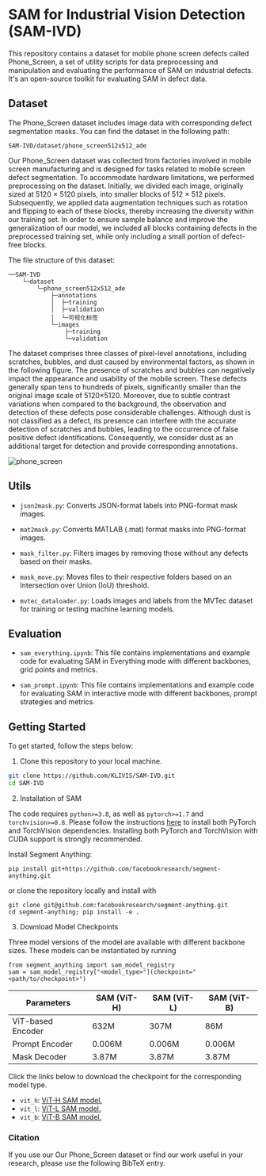 #  SAM for Industrial Vision Detection (SAM-IVD)

This repository contains a dataset for mobile phone screen defects called Phone_Screen,  a set of utility scripts for data preprocessing and manipulation and  evaluating the performance of SAM on industrial defects. It's an open-source toolkit for evaluating SAM in defect data.

##  Dataset

The Phone_Screen dataset includes image data with corresponding defect segmentation masks. You can find the dataset in the following path:

`SAM-IVD/dataset/phone_screen512x512_ade`

Our Phone_Screen dataset was collected from factories involved in mobile screen manufacturing and is designed for tasks related to mobile screen defect segmentation. To accommodate hardware limitations, we performed preprocessing on the dataset. Initially, we divided each image, originally sized at 5120 $\times$ 5120 pixels, into smaller blocks of 512 $\times$ 512 pixels. Subsequently, we applied data augmentation techniques such as rotation and flipping to each of these blocks, thereby increasing the diversity within our training set. In order to ensure sample balance and improve the generalization of our model, we included all blocks containing defects in the preprocessed training set, while only including a small portion of defect-free blocks.

The  file structure of this dataset:

```
──SAM-IVD
    └─dataset
        └─phone_screen512x512_ade
            ├─annotations
            │  ├─training
            │  ├─validation
            │  └─可视化标签
            └─images
                ├─training
                └─validation
```

The dataset comprises three classes of pixel-level annotations, including scratches, bubbles, and dust caused by environmental factors, as shown in the following figure. The presence of scratches and bubbles can negatively impact the appearance and usability of the mobile screen. These defects generally span tens to hundreds of pixels, significantly smaller than the original image scale of 5120$\times$5120. Moreover, due to subtle contrast variations when compared to the background, the observation and detection of these defects pose considerable challenges. Although dust is not classified as a defect, its presence can interfere with the accurate detection of scratches and bubbles, leading to the occurrence of false positive defect identifications. Consequently, we consider dust as an additional target for detection and provide corresponding annotations.

![phone_screen](https://raw.gitmirror.com/da5sdasddasa/image/main/202311231630087.jpg)

## Utils

* `json2mask.py`: Converts JSON-format labels into PNG-format mask images.
* `mat2mask.py`: Converts MATLAB (.mat) format masks into PNG-format images.
* `mask_filter.py`: Filters images by removing those without any defects based on their masks.

* `mask_move.py`: Moves files to their respective folders based on an Intersection over Union (IoU) threshold.

* `mvtec_dataloader.py`: Loads images and labels from the MVTec dataset for training or testing machine learning models.

##  Evaluation

* `sam_everything.ipynb`: This file contains implementations and example code for evaluating SAM in Everything mode with different backbones, grid points and metrics.

* `sam_prompt.ipynb`: This file contains implementations and example code for evaluating SAM in interactive mode with different backbones,  prompt strategies and metrics.

  

## Getting Started

To get started, follow the steps below:

1. Clone this repository to your local machine.


```bash
git clone https://github.com/KLIVIS/SAM-IVD.git
cd SAM-IVD
```

2. Installation of SAM

The code requires `python>=3.8`, as well as `pytorch>=1.7` and `torchvision>=0.8`. Please follow the instructions [here](https://pytorch.org/get-started/locally/) to install both PyTorch and TorchVision dependencies. Installing both PyTorch and TorchVision with CUDA support is strongly recommended.

Install Segment Anything:

```
pip install git+https://github.com/facebookresearch/segment-anything.git
```

or clone the repository locally and install with

```
git clone git@github.com:facebookresearch/segment-anything.git
cd segment-anything; pip install -e .
```

3. Download Model Checkpoints

Three model versions of the model are available with different backbone sizes. These models can be instantiated by running

```
from segment_anything import sam_model_registry
sam = sam_model_registry["<model_type>"](checkpoint="<path/to/checkpoint>")
```

| Parameters          | SAM (ViT-H) | SAM (ViT-L) | SAM (ViT-B) |
| ------------------- | ----------- | ----------- | ----------- |
| ViT-based Encoder   | 632M        | 307M        | 86M         |
| Prompt Encoder      | 0.006M      | 0.006M      | 0.006M      |
| Mask Decoder        | 3.87M       | 3.87M       | 3.87M       |

Click the links below to download the checkpoint for the corresponding model type.

- `vit_h`: [ViT-H SAM model.](https://dl.fbaipublicfiles.com/segment_anything/sam_vit_h_4b8939.pth)
- `vit_l`: [ViT-L SAM model.](https://dl.fbaipublicfiles.com/segment_anything/sam_vit_l_0b3195.pth)
- `vit_b`: [ViT-B SAM model.](https://dl.fbaipublicfiles.com/segment_anything/sam_vit_b_01ec64.pth)

### Citation

If you use our Our Phone_Screen dataset or find our work useful in your research, please use the following BibTeX entry.

```

```
